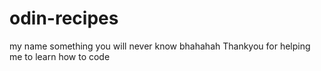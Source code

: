 # odin-recipes
my name something you will never know bhahahah
Thankyou for helping me to learn how to code